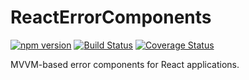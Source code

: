 # ReactErrorComponents

[![npm version](https://badge.fury.io/js/reacterrorcomponents.svg)](https://badge.fury.io/js/reacterrorcomponents)
[![Build Status](https://travis-ci.org/protoman92/ReactErrorComponents.svg?branch=master)](https://travis-ci.org/protoman92/ReactErrorComponents)
[![Coverage Status](https://coveralls.io/repos/github/protoman92/ReactErrorComponents/badge.svg?branch=master)](https://coveralls.io/github/protoman92/ReactErrorComponents?branch=master)

MVVM-based error components for React applications.
